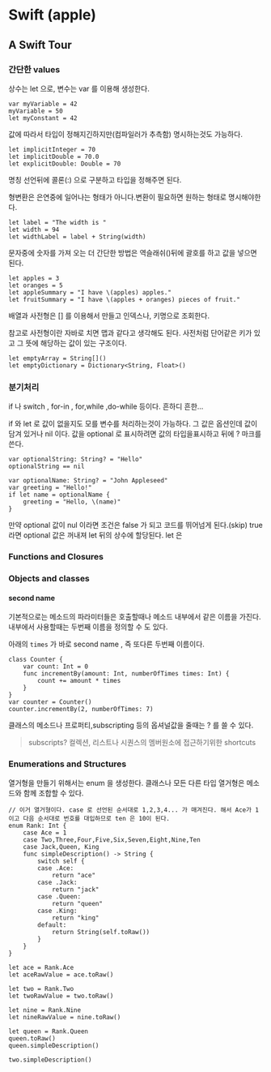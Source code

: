 # Swift (apple)


## A Swift Tour


### 간단한 values

상수는 let 으로, 변수는 var 를 이용해 생성한다.

```
var myVariable = 42
myVariable = 50
let myConstant = 42
```

값에 따라서 타입이 정해지긴하지만(컴파일러가 추측함) 명시하는것도 가능하다. 
```
let implicitInteger = 70
let implicitDouble = 70.0
let explicitDouble: Double = 70
```

명칭 선언뒤에 콜론(:) 으로 구분하고 타입을 정해주면 된다.

형변환은 은연중에 일어나는 형태가 아니다.변환이 필요하면 원하는 형태로 명시해야한다.


``` 
let label = "The width is "
let width = 94
let widthLabel = label + String(width)
```

문자중에 숫자를 가져 오는 더 간단한 방법은 역슬래쉬(\)뒤에 괄호를 하고 값을 넣으면된다.

```
let apples = 3
let oranges = 5
let appleSummary = "I have \(apples) apples."
let fruitSummary = "I have \(apples + oranges) pieces of fruit."
```

배열과 사전형은 [] 를 이용해서 만들고 인덱스나, 키명으로 조회한다.

참고로 사전형이란 자바로 치면 맵과 같다고 생각해도 된다. 사전처럼 단어같은 키가 있고 그 뜻에 해당하는 값이 있는 구조이다. 

```
let emptyArray = String[]()
let emptyDictionary = Dictionary<String, Float>()
```

### 분기처리

if 나 switch , for-in , for,while ,do-while 등이다. 흔하디 흔한...

if 와 let 로 값이 없을지도 모를 변수를 처리하는것이 가능하다. 
그 값은 옵션인데 값이 담겨 있거나 nil 이다. 값을 optional 로 표시하려면 값의 타입을표시하고 뒤에 ? 마크를 쓴다. 

```
var optionalString: String? = "Hello"
optionalString == nil
 
var optionalName: String? = "John Appleseed"
var greeting = "Hello!"
if let name = optionalName {
    greeting = "Hello, \(name)"
}
```

만약 optional 값이 nul 이라면 조건은 false 가 되고 코드를 뛰어넘게 된다.(skip) true 라면 optional 값은 꺼내져 let 뒤의 상수에 할당된다. 
let 은 


### Functions and Closures


### Objects and classes


#### second name 
기본적으로는 메소드의 파라미터들은 호출할때나 메소드 내부에서 같은 이름을 가진다. 내부에서 사용할때는 두번째 이름을 정의할 수 도 있다. 

아래의 `times` 가 바로 second name , 즉 또다른 두번째 이름이다. 
``` 
class Counter {
    var count: Int = 0
    func incrementBy(amount: Int, numberOfTimes times: Int) {
        count += amount * times
    }
}
var counter = Counter()
counter.incrementBy(2, numberOfTimes: 7)
```

클래스의 메소드나 프로퍼티,subscripting 등의 옵셔널값을 줄때는 ? 를 쓸 수 있다.

> subscripts? 컬렉션, 리스트나 시퀀스의 멤버원소에 접근하기위한 shortcuts


### Enumerations and Structures
열거형을 만들기 위해서는 enum 을 생성한다. 클래스나 모든 다른 타입 열거형은 메소드와 함께 조합할 수 있다.

```
// 이거 열거형이다. case 로 선언된 순서대로 1,2,3,4... 가 매겨진다. 해서 Ace가 1 이고 다음 순서대로 번호를 대입하므로 ten 은 10이 된다. 
enum Rank: Int {
    case Ace = 1
    case Two,Three,Four,Five,Six,Seven,Eight,Nine,Ten
    case Jack,Queen, King
    func simpleDescription() -> String {
        switch self {
        case .Ace:
            return "ace"
        case .Jack:
            return "jack"
        case .Queen:
            return "queen"
        case .King:
            return "king"
        default:
            return String(self.toRaw())
        }
    }
}

let ace = Rank.Ace
let aceRawValue = ace.toRaw()

let two = Rank.Two
let twoRawValue = two.toRaw()

let nine = Rank.Nine
let nineRawValue = nine.toRaw()

let queen = Rank.Queen
queen.toRaw()
queen.simpleDescription()

two.simpleDescription()
```









